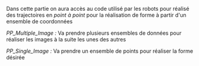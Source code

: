 
Dans cette partie on aura accès au code utilisé par les robots pour réalisé des trajectoires en *point à point* pour la réalisation de forme à partir d'un ensemble de coordonnées

*PP_Multiple_Image :* Va prendre plusieurs ensembles de données pour réaliser les images à la suite les unes des autres

*PP_Single_Image :* Va prendre un ensemble de points pour réaliser la forme désirée

